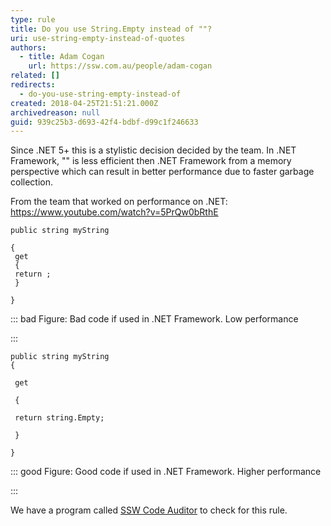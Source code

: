 ```yaml
---
type: rule
title: Do you use String.Empty instead of ""?
uri: use-string-empty-instead-of-quotes
authors:
  - title: Adam Cogan
    url: https://ssw.com.au/people/adam-cogan
related: []
redirects:
  - do-you-use-string-empty-instead-of
created: 2018-04-25T21:51:21.000Z
archivedreason: null
guid: 939c25b3-d693-42f4-bdbf-d99c1f246633
---
```

Since .NET 5+ this is a stylistic decision decided by the team. In .NET Framework, "" is less efficient then .NET Framework from a memory perspective which can result in better performance due to faster garbage collection.



From the team that worked on performance on .NET: https://www.youtube.com/watch?v=5PrQw0bRthE

<!--endintro-->

```
public string myString 
   
{
 get
 {
 return ;
 } 
   
}
```

::: bad
Figure: Bad code if used in .NET Framework. Low performance

:::

```
public string myString
{ 
   
 get 
   
 { 
   
 return string.Empty; 
   
 } 
   
}
```

::: good
Figure: Good code if used in .NET Framework. Higher performance

:::

We have a program called [SSW Code Auditor](https://www.ssw.com.au/ssw/CodeAuditor/Rules.aspx#TimeSpan) to check for this rule.